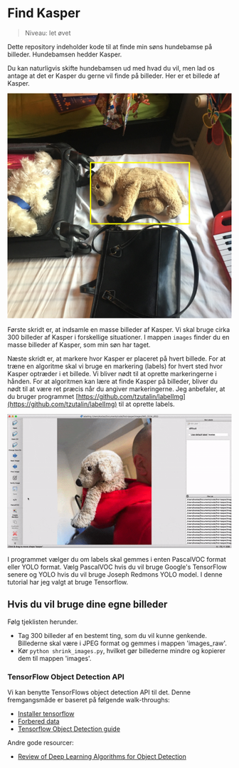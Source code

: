 # Find Kasper

> Niveau: let øvet

Dette repository indeholder kode til at finde min søns hundebamse på billeder. Hundebamsen hedder Kasper.

Du kan naturligvis skifte hundebamsen ud med hvad du vil, men lad os antage at det er Kasper du gerne vil finde på billeder. Her er et billede af Kasper.

![Kasper](eksempel.JPG)

Første skridt er, at indsamle en masse billeder af Kasper. Vi skal bruge cirka 300 billeder af Kasper i forskellige situationer. I mappen `images` finder du en masse billeder af Kasper, som min søn har taget.

Næste skridt er, at markere hvor Kasper er placeret på hvert billede. For at træne en algoritme skal vi bruge en markering (labels) for hvert sted hvor Kasper optræder i et billede. Vi bliver nødt til at oprette markeringerne i hånden. For at algoritmen kan lære at finde Kasper på billeder, bliver du nødt til at være ret præcis når du angiver markeringerne. Jeg anbefaler, at du bruger programmet [https://github.com/tzutalin/labelImg](https://github.com/tzutalin/labelImg) til at oprette labels.

![Labeling](labeling.gif)

I programmet vælger du om labels skal gemmes i enten PascalVOC format eller YOLO format. Vælg PascalVOC hvis du vil bruge Google's TensorFlow senere og YOLO hvis du vil bruge Joseph Redmons YOLO model. I denne tutorial har jeg valgt at bruge Tensorflow.

## Hvis du vil bruge dine egne billeder

Følg tjeklisten herunder.

- Tag 300 billeder af en bestemt ting, som du vil kunne genkende. Billederne skal være i JPEG format og gemmes i mappen 'images_raw'.
- Kør `python shrink_images.py`, hvilket gør billederne mindre og kopierer dem til mappen 'images'.

### TensorFlow Object Detection API

Vi kan benytte TensorFlows object detection API til det. Denne fremgangsmåde er baseret på følgende walk-throughs:
- [Installer tensorflow](https://github.com/tensorflow/models/blob/master/research/object_detection/g3doc/installation.md)
- [Forbered data](https://github.com/tensorflow/models/blob/master/research/object_detection/g3doc/preparing_inputs.md)
- [Tensorflow Object Detection guide](https://github.com/tensorflow/models/tree/master/research/object_detection)

Andre gode resourcer:
- [Review of Deep Learning Algorithms for Object Detection](https://medium.com/comet-app/review-of-deep-learning-algorithms-for-object-detection-c1f3d437b852)
